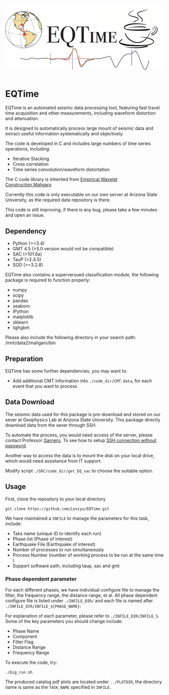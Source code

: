 <div align="center">
  <img src="https://github.com/Leviyu/EQTime/blob/master/image/header.png"><br><br>
</div>


# EQTime
EQTime is an automated seismic data processing tool, featuring fast travel time 
acquisition and other measurements, including waveform distortion and attenuation. 

It is designed to automatically process large mount of seismic data and extract 
useful information systematically and objectively.

The code is developed in C and includes large numbers of time series operations,
	including:
* Iterative Stacking
* Cross correlation
* Time series convolution/waveform distortation

The C code library is inherited from [Empirical Wavelet Construction,Maligaro](https://github.com/Leviyu/Maligaro)


Currently this code is only executable on our own server at Arizona State University, as the required data repository is there. 

This code is still improving, if there is any bug, please take a few minutes and open an issue.

## Dependency

* Python (>=3.4)
* GMT 4.5 (>5.0 version would not be compatible)
* SAC (>101.6a)
* TauP (>2.4.5)
* SOD (>=3.2.8)

EQTime also contains a superversued classification module, the following package is required to function properly:
* numpy
* scipy
* pandas
* seaborn
* IPython
* matplotlib
* sklearn
* lighgbm



Please also include the following directory in your search path:
/mnt/data2/maligaro/bin

## Preparation
EQTime has some further dependencies, you may want to:
* Add additional CMT information into `./code_dir/CMT.data`, for each event that you want to process

## Data Download

The seismic data used for this package is pre-download and stored on our sever at Geophysics Lab at Arizona State University. This package directly download data from the sever through SSH.

To automate the process, you would need access of the server, please contact Professor [Garnero](http://garnero.asu.edu/). To see how to setup [SSH connection without password](http://www.linuxproblem.org/art_9.html).

Another way to access the data is to mount the disk on your local drive, which would need assistance from IT support.

Modify script `./SRC/code_dir/get_EQ_sac` to choose the suitable option.

## Usage

First, clone the repository to your local directory
```shell
git clone https://github.com/Leviyu/EQTime.git
```

We have maintained a `INFILE` to manage the parameters for this task, include:
* Taks name (unique ID to identify each run)
* Phase list (Phase of interest)
* Earthquake File (Earthquake of interest)
* Number of processes to run simultaneously
* Process Number (number of working process to be run at the same time )
* Support software path, including taup, sac and gmt


### Phase dependent parameter
For each different phases, we have individual configure file to manage the filter, the frequency range, the distance range, et al. All phase dependent configure file is listed under `./INFILE_DIR/` and each file is named after `./INFILE_DIR/INFILE_${PHASE_NAME}`:

For explanation of each parameter, please refer to `./INFILE_DIR/INFILE_S`. Some of the key parameters you should change include:
* Phase Name
* Component
* Filter Flag
* Distance Range
* Frequency Range

To execute the code, try:
```shell
./big_run.sh
```

The produced catalog pdf plots are located under `../PLOTDIR`, the directory name is same as the `TASK_NAME` specified in `INFILE`.


 


